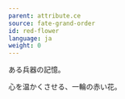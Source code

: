 ```yaml
---
parent: attribute.ce
source: fate-grand-order
id: red-flower
language: ja
weight: 0
---
```


ある兵器の記憶。

心を温かくさせる、一輪の赤い花。
